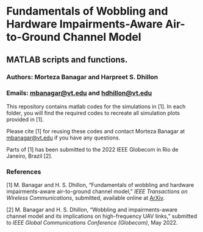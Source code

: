 # Fundamentals of Wobbling and Hardware Impairments-Aware Air-to-Ground Channel Model

## MATLAB scripts and functions.

### Authors: Morteza Banagar and Harpreet S. Dhillon

### Emails: mbanagar@vt.edu and hdhillon@vt.edu

This repository contains matlab codes for the simulations in [1]. In each folder, you will find the required codes to recreate all simulation plots provided in [1].

Please cite [1] for reusing these codes and contact Morteza Banagar at mbanagar@vt.edu if you have any questions.

Parts of [1] has been submitted to the 2022 IEEE Globecom in Rio de Janeiro, Brazil [2].

### References

[1] M. Banagar and H. S. Dhillon, “Fundamentals of wobbling and hardware impairments-aware air-to-ground channel model,” <i>IEEE Transactions on Wireless Communications</i>, submitted, available online at [ArXiv](https://arxiv.org/abs/2205.10957).

[2] M. Banagar and H. S. Dhillon, “Wobbling and impairments-aware channel model and its implications on high-frequency UAV links,” submitted to <i>IEEE Global Communications Conference (Globecom)</i>, May 2022.
